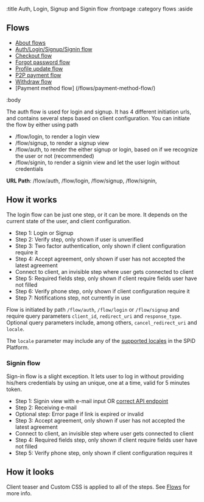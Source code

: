 :title Auth, Login, Signup and Signin flow
:frontpage
:category flows
:aside
## Flows
- [About flows](/flows/flows/)
- [Auth/Login/Signup/Signin flow](/flows/auth-flow/)
- [Checkout flow](/flows/checkout-flow/)
- [Forgot password flow](/flows/password-flow/)
- [Profile update flow](/flows/profile-update-flow/)
- [P2P payment flow](/flows/p2p-checkout-flow/)
- [Withdraw flow](/flows/withdraw-checkout-flow/)
- [Payment method flow] (/flows/payment-method-flow/)

:body

The auth flow is used for login and signup. It has 4 different initiation urls, and contains several steps based on client configuration.
You can initiate the flow by either using path

* /flow/login, to render a login view
* /flow/signup, to render a signup view
* /flow/auth, to render the either signup or login, based on if we recognize the user or not (recommended)
* /flow/signin, to render a signin view and let the user login without credentials

**URL Path**: /flow/auth, /flow/login, /flow/signup, /flow/signin,

## How it works
The login flow can be just one step, or it can be more. It depends on the current state of the user, and client configuration.

* Step 1: Login or Signup
* Step 2: Verify step, only shown if user is unverified
* Step 3: Two factor authentication, only shown if client configuration require it
* Step 4: Accept agreement, only shown if user has not accepted the latest agreement
* Connect to client, an invisible step where user gets connected to client
* Step 5: Required fields step, only shown if client require fields user have not filled
* Step 6: Verify phone step, only shown if client configuration require it
* Step 7: Notifications step, not currently in use

Flow is initiated by path `/flow/auth`, `/flow/login` or `/flow/signup` and require query parameters `client_id`, `redirect_uri` and `response_type`.
Optional query parameters include, among others, `cancel_redirect_uri` and `locale`.

The `locale` parameter may include any of the [supported locales](https://login.schibsted.com/api/2/settings) in the SPiD Platform.

### Signin flow
Sign-in flow is a slight exception. It lets user to log in without providing his/hers credentials by using an unique, one at a time, valid for 5 minutes token.

* Step 1: Signin view with e-mail input OR [correct API endpoint](/endpoints/POST/signin/)
* Step 2: Receiving e-mail
* Optional step: Error page if link is expired or invalid
* Step 3: Accept agreement, only shown if user has not accepted the latest agreement
* Connect to client, an invisible step where user gets connected to client
* Step 4: Required fields step, only shown if client require fields user have not filled
* Step 5: Verify phone step, only shown if client configuration requires it


## How it looks
Client teaser and Custom CSS is applied to all of the steps. See [Flows](/flows/flows/) for more info.
